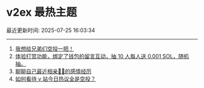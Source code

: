 # v2ex 最热主题

最近更新时间: 2025-07-25 16:03:34

--- 
1. [我想给兄弟们空投一把！](https://www.v2ex.com/t/1147542) 
2. [体验打赏功能，绑定了钱包的留言互动，抽 10 人每人送 0.001 SOL，随机抽。](https://www.v2ex.com/t/1147547) 
3. [聊聊自己最近相亲🐢🐢的感情经历](https://www.v2ex.com/t/1147566) 
4. [如何看待 v 站今日热议全是空投？](https://www.v2ex.com/t/1147585) 
